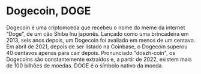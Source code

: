 # Dogecoin, DOGE

Dogecoin é uma criptomoeda que recebeu o nome do meme da internet “Doge”, de um cão Shiba Inu japonês. Lançado como uma brincadeira em 2013, seis anos depois, um Dogecoin foi avaliado em menos de um centavo. Em abril de 2021, depois de ser listado na Coinbase, o Dogecoin superou 40 centavos apenas para cair depois. Pronunciado "doszh-coin", os Dogecoins são constantemente extraídos e, a partir de 2022, existem mais de 100 bilhões de moedas. DOGE é o símbolo nativo da moeda.
